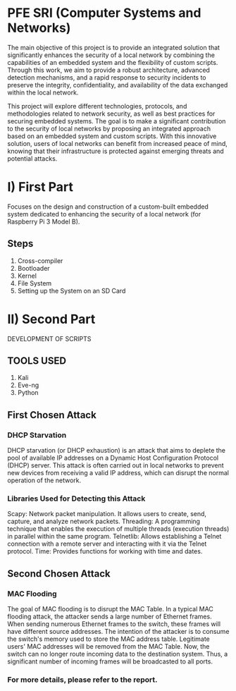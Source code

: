 # PFE SRI (Computer Systems and Networks)
The main objective of this project is to provide an integrated solution that significantly enhances the security of a local network by combining the capabilities of an embedded system and the flexibility of custom scripts. Through this work, we aim to provide a robust architecture, advanced detection mechanisms, and a rapid response to security incidents to preserve the integrity, confidentiality, and availability of the data exchanged within the local network.

This project will explore different technologies, protocols, and methodologies related to network security, as well as best practices for securing embedded systems. The goal is to make a significant contribution to the security of local networks by proposing an integrated approach based on an embedded system and custom scripts. With this innovative solution, users of local networks can benefit from increased peace of mind, knowing that their infrastructure is protected against emerging threats and potential attacks.

# I) First Part
Focuses on the design and construction of a custom-built embedded system dedicated to enhancing the security of a local network (for Raspberry Pi 3 Model B).

## Steps
1) Cross-compiler
2) Bootloader
3) Kernel
4) File System
5) Setting up the System on an SD Card

# II) Second Part
DEVELOPMENT OF SCRIPTS

## TOOLS USED
1) Kali
2) Eve-ng
3) Python
## First Chosen Attack
### DHCP Starvation
DHCP starvation (or DHCP exhaustion) is an attack that aims to deplete the pool of available IP addresses on a Dynamic Host Configuration Protocol (DHCP) server. This attack is often carried out in local networks to prevent new devices from receiving a valid IP address, which can disrupt the normal operation of the network.

### Libraries Used for Detecting this Attack
Scapy: Network packet manipulation. It allows users to create, send, capture, and analyze network packets.
Threading: A programming technique that enables the execution of multiple threads (execution threads) in parallel within the same program.
Telnetlib: Allows establishing a Telnet connection with a remote server and interacting with it via the Telnet protocol.
Time: Provides functions for working with time and dates.

## Second Chosen Attack
### MAC Flooding
The goal of MAC flooding is to disrupt the MAC Table. In a typical MAC flooding attack, the attacker sends a large number of Ethernet frames. When sending numerous Ethernet frames to the switch, these frames will have different source addresses. The intention of the attacker is to consume the switch's memory used to store the MAC address table. Legitimate users' MAC addresses will be removed from the MAC Table. Now, the switch can no longer route incoming data to the destination system. Thus, a significant number of incoming frames will be broadcasted to all ports.

### For more details, please refer to the report.
